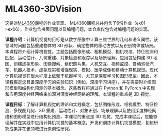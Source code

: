 # ML4360-3DVision
这是对[ML4360课程](https://uni-tuebingen.de/fakultaeten/mathematisch-naturwissenschaftliche-fakultaet/fachbereiche/informatik/lehrstuehle/autonomous-vision/lectures/computer-vision/)的作业实现，
ML4360课程总共包含了6份作业（ex01->ex06），作业包含书面问题以及编程问题，本仓库仅包含对编程问题的实现。

**课程介绍**：计算机视觉的目标是从数字图像中计算三维世界的几何和语义属性。该领域的问题包括重建物体的 3D 形状、确定物体的移动方式以及识别物体或场景。本课程将介绍计算机视觉，主题包括图像形成、相机模型、相机校准、特征检测和匹配、运动估计、几何重建、对象检测和跟踪以及场景理解。应用包括构建 3D 地图、创建虚拟形象、图像搜索、组织照片集、人机交互、视频监控、自动驾驶汽车、机器人技术、虚拟现实和增强现实、模拟、医学成像和移动计算机视觉。现代计算机视觉在很大程度上依赖于机器学习，尤其是深度学习和图形模型。因此，本课程假定您具备深度学习的先验知识（例如，深度学习讲座），并在需要时介绍图形模型和结构化预测的基本概念。这些教程将通过在 Python 和 PyTorch 中实现和应用深度神经网络来加深对深度神经网络的理解。本课程的重点是 3D 视觉。

**课程目标**：了解计算机视觉的理论和实践概念，包括图像形成、相机模型、特征检测、多视图几何、3D 重建、运动估计、对象识别、场景理解以及使用深度神经网络和图形模型进行结构化预测。本课程的重点是 3D 视觉，完成本课程后，应能够理解并在实践中应用计算机视觉的基本概念，开发和训练计算机视觉模型，复制研究成果并在该领域进行原创性研究。
